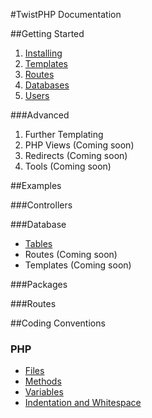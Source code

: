 #TwistPHP Documentation

##Getting Started

1. [Installing](getting-started/1-Installing.md)
2. [Templates](getting-started/2-Views.md)
3. [Routes](getting-started/3-Controllers.md)
4. [Databases](getting-started/4-Models.md)
5. [Users](getting-started/5-Users.md)

###Advanced

1. Further Templating
2. PHP Views (Coming soon)
3. Redirects (Coming soon)
4. Tools (Coming soon)

##Examples

###Controllers

###Database

* [Tables](examples/Database/Tables.md)
* Routes (Coming soon)
* Templates (Coming soon)

###Packages

###Routes

##Coding Conventions

### PHP

* [Files](coding-conventions/PHP/Files.md)
* [Methods](coding-conventions/PHP/Methods.md)
* [Variables](coding-conventions/PHP/Variables.md)
* [Indentation and Whitespace](coding-conventions/PHP/Whitespace.md)